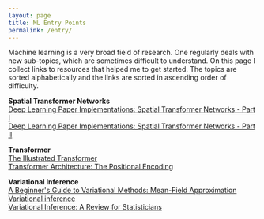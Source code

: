 ```yaml
---
layout: page
title: ML Entry Points
permalink: /entry/
---
```


Machine learning is a very broad field of research. One regularly deals with new sub-topics, which are sometimes difficult to understand. On this page I collect links to resources that helped me to get started. The topics are sorted alphabetically and the links are sorted in ascending order of difficulty.

**Spatial Transformer Networks**  
[Deep Learning Paper Implementations: Spatial Transformer Networks - Part I](https://kevinzakka.github.io/2017/01/10/stn-part1/)  
[Deep Learning Paper Implementations: Spatial Transformer Networks - Part II](https://kevinzakka.github.io/2017/01/18/stn-part2/)

**Transformer**  
[The Illustrated Transformer](http://jalammar.github.io/illustrated-transformer/)  
[Transformer Architecture: The Positional Encoding](https://kazemnejad.com/blog/transformer_architecture_positional_encoding/)

**Variational Inference**  
[A Beginner's Guide to Variational Methods: Mean-Field Approximation](https://blog.evjang.com/2016/08/variational-bayes.html)  
[Variational inference](https://ermongroup.github.io/cs228-notes/inference/variational/)  
[Variational Inference: A Review for Statisticians](https://arxiv.org/pdf/1601.00670.pdf)